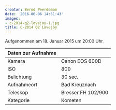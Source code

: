 ```yaml
---
creator: Bernd Peerdeman
date: '2016-06-06 14:51:43'
images:
- c-2014-q2-lovejoy-1.jpg
title: C-2014 Q2 Lovejoy
---
```

Aufgenommen am 18. Januar 2015 um 20:00 Uhr.

| Daten zur Aufnahme | |
| - | - |
| Kamera | Canon EOS 600D |
| ISO | 800 |
| Belichtung | 30 sec. |
| Aufnahmeort | Bad Kreuznach |
| Teleskop | Bresser FH 102/900 |
| Kategorie | Kometen |
